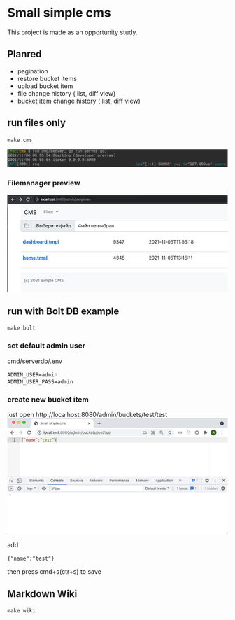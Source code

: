 # Small simple cms

This project is made as an opportunity study.

## Planred

- pagination
- restore bucket items
- upload bucket item
- file change history ( list, diff view)
- bucket item change history ( list, diff view)


## run files only
```
make cms
```
![tmpls](https://github.com/alexsuslov/cms/raw/main/cmd/server/static/images/run.jpg)

### Filemanager preview

![tmpls](https://github.com/alexsuslov/cms/raw/main/cmd/server/static/images/tmpls.jpg)


## run with Bolt DB example
```
make bolt
```

### set default admin user 

cmd/serverdb/.env
```
ADMIN_USER=admin
ADMIN_USER_PASS=admin
```

### create new bucket item
just open http://localhost:8080/admin/buckets/test/test
![tmpls](https://github.com/alexsuslov/cms/raw/main/cmd/serverdb/static/images/new.jpg)

add 
```
{"name":"test"}
```
then press cmd+s(ctr+s) to save

## Markdown Wiki
```
make wiki
```


